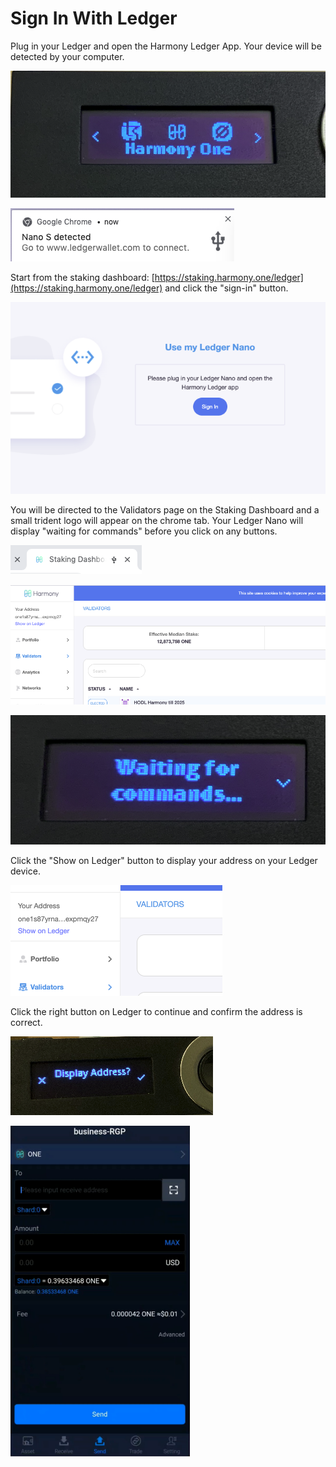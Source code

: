 # Sign In With Ledger

Plug in your Ledger and open the Harmony Ledger App. Your device will be detected by your computer.

![](../../../.gitbook/assets/image%20%28152%29.png)

![](../../../.gitbook/assets/image%20%2899%29.png)

Start from the staking dashboard: [https://staking.harmony.one/ledger](https://staking.harmony.one/ledger)  and click the "sign-in" button.

![](../../../.gitbook/assets/image%20%2834%29.png)

You will be directed to the Validators page on the Staking Dashboard and a small trident logo will appear on the chrome tab. Your Ledger Nano will display "waiting for commands" before you click on any buttons.

![](../../../.gitbook/assets/image%20%28127%29.png)

![](../../../.gitbook/assets/image%20%2831%29.png)

![](../../../.gitbook/assets/image%20%283%29.png)

Click the "Show on Ledger" button to display your address on your Ledger device.

![](../../../.gitbook/assets/image%20%28107%29.png)

Click the right button on Ledger to continue and confirm the address is correct.

![](../../../.gitbook/assets/image%20%28100%29.png)

![](../../../.gitbook/assets/image%20%28108%29.png)

